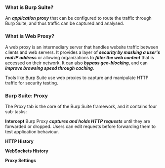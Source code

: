 ### What is Burp Suite?
An ***application proxy*** that can be configured to route the traffic through Burp Suite, and thus traffic can be captured and analysed.

### What is Web Proxy?
A web proxy is an intermediary server that handles website traffic between clients and web servers. It provides a layer of ***security by masking a user's real IP address*** or allowing organizations to ***filter the web content*** that is accessed on their network. It can also ***bypass geo-blocking***, and can ***improve browsing speed through caching***.

Tools like Burp Suite use web proxies to capture and manipulate HTTP traffic for security testing.

### Burp Suite: Proxy
The Proxy tab is the core of the Burp Suite framework, and it contains four sub-tasks:

**Intercept**
Burp Proxy ***captures and holds HTTP requests*** until they are forwarded or dropped. Users can edit requests before forwarding them to test application behaviour.

**HTTP History**

**WebSockets History**

**Proxy Settings**